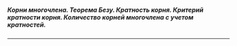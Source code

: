 ##### Корни многочлена. Теорема Безу. Кратность корня. Критерий кратности корня. Количество корней многочлена с учетом кратностей.
---